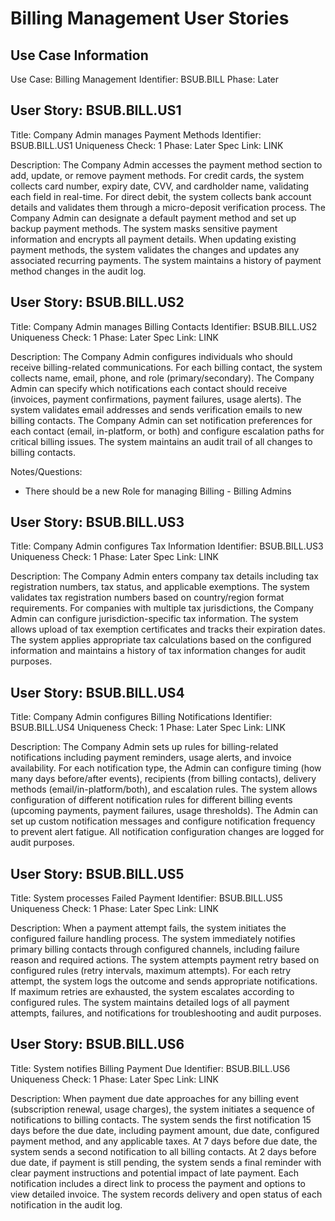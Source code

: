 # Billing Management User Stories

## Use Case Information
Use Case: Billing Management
Identifier: BSUB.BILL
Phase: Later

## User Story: BSUB.BILL.US1
Title: Company Admin manages Payment Methods
Identifier: BSUB.BILL.US1
Uniqueness Check: 1
Phase: Later
Spec Link: LINK

Description:
The Company Admin accesses the payment method section to add, update, or remove payment methods. For credit cards, the system collects card number, expiry date, CVV, and cardholder name, validating each field in real-time. For direct debit, the system collects bank account details and validates them through a micro-deposit verification process. The Company Admin can designate a default payment method and set up backup payment methods. The system masks sensitive payment information and encrypts all payment details. When updating existing payment methods, the system validates the changes and updates any associated recurring payments. The system maintains a history of payment method changes in the audit log.

## User Story: BSUB.BILL.US2
Title: Company Admin manages Billing Contacts
Identifier: BSUB.BILL.US2
Uniqueness Check: 1
Phase: Later
Spec Link: LINK

Description:
The Company Admin configures individuals who should receive billing-related communications. For each billing contact, the system collects name, email, phone, and role (primary/secondary). The Company Admin can specify which notifications each contact should receive (invoices, payment confirmations, payment failures, usage alerts). The system validates email addresses and sends verification emails to new billing contacts. The Company Admin can set notification preferences for each contact (email, in-platform, or both) and configure escalation paths for critical billing issues. The system maintains an audit trail of all changes to billing contacts.

Notes/Questions:
- There should be a new Role for managing Billing - Billing Admins

## User Story: BSUB.BILL.US3
Title: Company Admin configures Tax Information
Identifier: BSUB.BILL.US3
Uniqueness Check: 1
Phase: Later
Spec Link: LINK

Description:
The Company Admin enters company tax details including tax registration numbers, tax status, and applicable exemptions. The system validates tax registration numbers based on country/region format requirements. For companies with multiple tax jurisdictions, the Company Admin can configure jurisdiction-specific tax information. The system allows upload of tax exemption certificates and tracks their expiration dates. The system applies appropriate tax calculations based on the configured information and maintains a history of tax information changes for audit purposes.

## User Story: BSUB.BILL.US4
Title: Company Admin configures Billing Notifications
Identifier: BSUB.BILL.US4
Uniqueness Check: 1
Phase: Later
Spec Link: LINK

Description:
The Company Admin sets up rules for billing-related notifications including payment reminders, usage alerts, and invoice availability. For each notification type, the Admin can configure timing (how many days before/after events), recipients (from billing contacts), delivery methods (email/in-platform/both), and escalation rules. The system allows configuration of different notification rules for different billing events (upcoming payments, payment failures, usage thresholds). The Admin can set up custom notification messages and configure notification frequency to prevent alert fatigue. All notification configuration changes are logged for audit purposes.

## User Story: BSUB.BILL.US5
Title: System processes Failed Payment
Identifier: BSUB.BILL.US5
Uniqueness Check: 1
Phase: Later
Spec Link: LINK

Description:
When a payment attempt fails, the system initiates the configured failure handling process. The system immediately notifies primary billing contacts through configured channels, including failure reason and required actions. The system attempts payment retry based on configured rules (retry intervals, maximum attempts). For each retry attempt, the system logs the outcome and sends appropriate notifications. If maximum retries are exhausted, the system escalates according to configured rules. The system maintains detailed logs of all payment attempts, failures, and notifications for troubleshooting and audit purposes.

## User Story: BSUB.BILL.US6
Title: System notifies Billing Payment Due
Identifier: BSUB.BILL.US6
Uniqueness Check: 1
Phase: Later
Spec Link: LINK

Description:
When payment due date approaches for any billing event (subscription renewal, usage charges), the system initiates a sequence of notifications to billing contacts. The system sends the first notification 15 days before the due date, including payment amount, due date, configured payment method, and any applicable taxes. At 7 days before due date, the system sends a second notification to all billing contacts. At 2 days before due date, if payment is still pending, the system sends a final reminder with clear payment instructions and potential impact of late payment. Each notification includes a direct link to process the payment and options to view detailed invoice. The system records delivery and open status of each notification in the audit log.